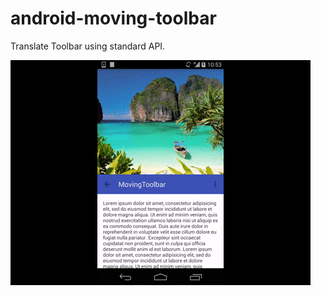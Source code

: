 android-moving-toolbar
=====================

Translate Toolbar using standard API.

<img src="art/moving_toolbar.gif" />